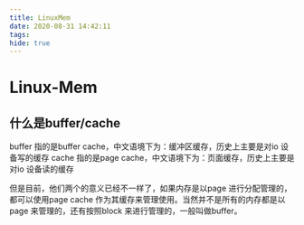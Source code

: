 ```yaml
---
title: LinuxMem
date: 2020-08-31 14:42:11
tags:
hide: true
---
```



# Linux-Mem

## 什么是buffer/cache

buffer 指的是buffer cache，中文语境下为：缓冲区缓存，历史上主要是对io 设备写的缓存
cache  指的是page cache，中文语境下为：页面缓存，历史上主要是对io 设备读的缓存

但是目前，他们两个的意义已经不一样了，如果内存是以page 进行分配管理的，都可以使用page cache 作为其缓存来管理使用。当然并不是所有的内存都是以page 来管理的，还有按照block 来进行管理的，一般叫做buffer。